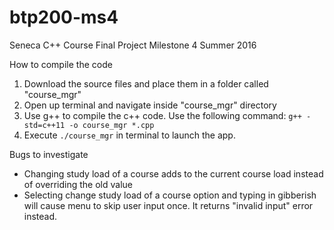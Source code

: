 # btp200-ms4
Seneca C++ Course Final Project Milestone 4 Summer 2016

How to compile the code

1. Download the source files and place them in a folder called "course_mgr"
2. Open up terminal and navigate inside "course_mgr" directory
3. Use g++ to compile the c++ code. Use the following command: `g++ -std=c++11 -o course_mgr *.cpp`
4. Execute `./course_mgr` in terminal to launch the app.

Bugs to investigate
* Changing study load of a course adds to the current course load instead of overriding the old value
* Selecting change study load of a course option and typing in gibberish will cause menu to skip user input once.
It returns "invalid input" error instead.
